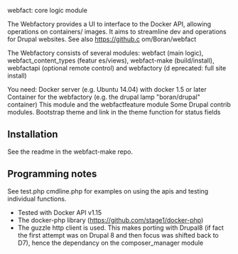 webfact: core logic module

The Webfactory provides a UI to interface to the Docker API, allowing operations on containers/
images. It aims to streamline dev and operations for Drupal websites. See also https://github.c
om/Boran/webfact

The Webfactory consists of several modules: webfact (main logic), webfact_content_types (featur
es/views), webfact-make (build/install), webfactapi (optional remote control) and webfactory (d
eprecated: full site install)

You need:
  Docker server (e.g. Ubuntu 14.04) with docker 1.5 or later
  Container for the webfactory (e.g. the drupal lamp "boran/drupal" container)
  This module and the webfactfeature module
  Some Drupal contrib modules.
  Bootstrap theme and link in the theme function for status fields

Installation
----------------
See the readme in the webfact-make repo.


Programming notes
-----------------
See test.php cmdline.php for examples on using the apis and testing individual functions.
* Tested with Docker API v1.15
* The docker-php library (https://github.com/stage1/docker-php) 
* The guzzle http client is used. This makes porting with Drupal8 (if fact the first attempt was on Drupal 8 and then focus was shifted back to D7), hence the dependancy on the composer_manager module


